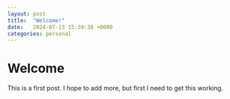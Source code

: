 ```yaml
---
layout: post
title:  "Welcome!"
date:   2024-07-13 15:39:38 +0000
categories: personal
---
```


# Welcome
This is a first post. I hope to add more, but first I need to get this working.

